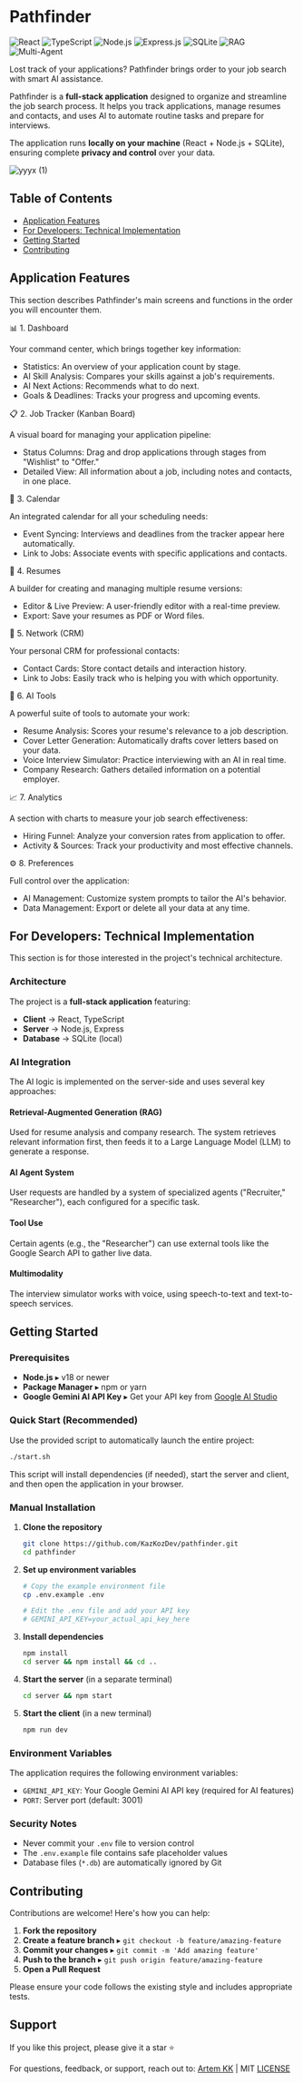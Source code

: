 # Pathfinder 
![React](https://img.shields.io/badge/React-18+-blue.svg)
![TypeScript](https://img.shields.io/badge/TypeScript-5+-blue.svg)
![Node.js](https://img.shields.io/badge/Node.js-18+-green.svg)
![Express.js](https://img.shields.io/badge/Express.js-4+-green.svg)
![SQLite](https://img.shields.io/badge/SQLite-3+-blue.svg)
![RAG](https://img.shields.io/badge/RAG-Retrieval--Augmented--Generation-orange.svg)
![Multi-Agent](https://img.shields.io/badge/Multi--Agent-AI%20Systems-purple.svg)

Lost track of your applications? Pathfinder brings order to your job search with smart AI assistance.

Pathfinder is a **full-stack application** designed to organize and streamline the job search process. It helps you track applications, manage resumes and contacts, and uses AI to automate routine tasks and prepare for interviews.

The application runs **locally on your machine** (React + Node.js + SQLite), ensuring complete **privacy and control** over your data.

![yyyx (1)](https://github.com/user-attachments/assets/764978c0-e554-479f-b341-a1912dc01eb6)

## Table of Contents

- [Application Features](#application-features)
- [For Developers: Technical Implementation](#for-developers-technical-implementation)
- [Getting Started](#getting-started)
- [Contributing](#contributing)

## Application Features
This section describes Pathfinder's main screens and functions in the order you will encounter them.

📊 1. Dashboard

Your command center, which brings together key information:

- Statistics: An overview of your application count by stage.
- AI Skill Analysis: Compares your skills against a job's requirements.
- AI Next Actions: Recommends what to do next.
- Goals & Deadlines: Tracks your progress and upcoming events.

📋 2. Job Tracker (Kanban Board)

A visual board for managing your application pipeline:

- Status Columns: Drag and drop applications through stages from "Wishlist" to "Offer."
- Detailed View: All information about a job, including notes and contacts, in one place.

📅 3. Calendar

An integrated calendar for all your scheduling needs:

- Event Syncing: Interviews and deadlines from the tracker appear here automatically.
- Link to Jobs: Associate events with specific applications and contacts.

📄 4. Resumes

A builder for creating and managing multiple resume versions:

- Editor & Live Preview: A user-friendly editor with a real-time preview.
- Export: Save your resumes as PDF or Word files.

👥 5. Network (CRM)

Your personal CRM for professional contacts:

- Contact Cards: Store contact details and interaction history.
- Link to Jobs: Easily track who is helping you with which opportunity.

🤖 6. AI Tools

A powerful suite of tools to automate your work:

- Resume Analysis: Scores your resume's relevance to a job description.
- Cover Letter Generation: Automatically drafts cover letters based on your data.
- Voice Interview Simulator: Practice interviewing with an AI in real time.
- Company Research: Gathers detailed information on a potential employer.

📈 7. Analytics

A section with charts to measure your job search effectiveness:

- Hiring Funnel: Analyze your conversion rates from application to offer.
- Activity & Sources: Track your productivity and most effective channels.

⚙️ 8. Preferences

Full control over the application:

- AI Management: Customize system prompts to tailor the AI's behavior.
- Data Management: Export or delete all your data at any time.

## For Developers: Technical Implementation

This section is for those interested in the project's technical architecture.

### Architecture
The project is a **full-stack application** featuring:
- **Client** → React, TypeScript
- **Server** → Node.js, Express  
- **Database** → SQLite (local)

### AI Integration
The AI logic is implemented on the server-side and uses several key approaches:

#### Retrieval-Augmented Generation (RAG)
Used for resume analysis and company research. The system retrieves relevant information first, then feeds it to a Large Language Model (LLM) to generate a response.

#### AI Agent System  
User requests are handled by a system of specialized agents ("Recruiter," "Researcher"), each configured for a specific task.

#### Tool Use
Certain agents (e.g., the "Researcher") can use external tools like the Google Search API to gather live data.

#### Multimodality
The interview simulator works with voice, using speech-to-text and text-to-speech services.

## Getting Started

### Prerequisites
- **Node.js** ▸ v18 or newer
- **Package Manager** ▸ npm or yarn
- **Google Gemini AI API Key** ▸ Get your API key from [Google AI Studio](https://makersuite.google.com/app/apikey)

### Quick Start (Recommended)
Use the provided script to automatically launch the entire project:

```bash
./start.sh
```

This script will install dependencies (if needed), start the server and client, and then open the application in your browser.

### Manual Installation

1. **Clone the repository**
   ```bash
   git clone https://github.com/KazKozDev/pathfinder.git
   cd pathfinder
   ```

2. **Set up environment variables**
   ```bash
   # Copy the example environment file
   cp .env.example .env
   
   # Edit the .env file and add your API key
   # GEMINI_API_KEY=your_actual_api_key_here
   ```

3. **Install dependencies**
   ```bash
   npm install
   cd server && npm install && cd ..
   ```

4. **Start the server** (in a separate terminal)
   ```bash
   cd server && npm start
   ```

5. **Start the client** (in a new terminal)
   ```bash
   npm run dev
   ```

### Environment Variables

The application requires the following environment variables:

- `GEMINI_API_KEY`: Your Google Gemini AI API key (required for AI features)
- `PORT`: Server port (default: 3001)

### Security Notes

- Never commit your `.env` file to version control
- The `.env.example` file contains safe placeholder values
- Database files (`*.db`) are automatically ignored by Git

## Contributing

Contributions are welcome! Here's how you can help:

1. **Fork the repository**
2. **Create a feature branch** ▸ `git checkout -b feature/amazing-feature`
3. **Commit your changes** ▸ `git commit -m 'Add amazing feature'`
4. **Push to the branch** ▸ `git push origin feature/amazing-feature`
5. **Open a Pull Request**

Please ensure your code follows the existing style and includes appropriate tests.

## Support

If you like this project, please give it a star ⭐

For questions, feedback, or support, reach out to:
[Artem KK](https://www.linkedin.com/in/kazkozdev/) | MIT [LICENSE](LICENSE)
